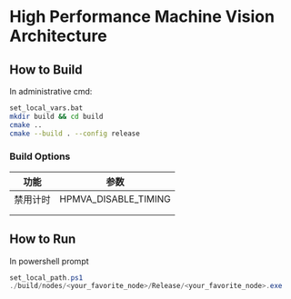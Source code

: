 # High Performance Machine Vision Architecture

## How to Build

In administrative cmd:
```bash
set_local_vars.bat
mkdir build && cd build
cmake ..
cmake --build . --config release
```
### Build Options

| 功能     | 参数                 |
| -------- | -------------------- |
| 禁用计时 | HPMVA_DISABLE_TIMING |
|          |                      |
|          |                      |



## How to Run

In powershell prompt
```powershell
set_local_path.ps1
./build/nodes/<your_favorite_node>/Release/<your_favorite_node>.exe
```
